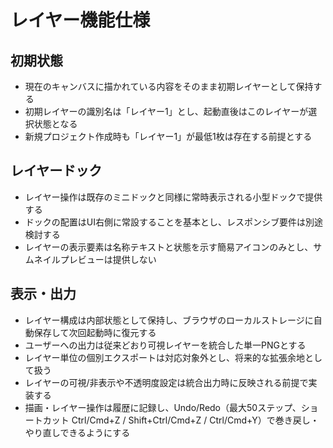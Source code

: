 # レイヤー機能仕様

## 初期状態
- 現在のキャンバスに描かれている内容をそのまま初期レイヤーとして保持する
- 初期レイヤーの識別名は「レイヤー1」とし、起動直後はこのレイヤーが選択状態となる
- 新規プロジェクト作成時も「レイヤー1」が最低1枚は存在する前提とする

## レイヤードック
- レイヤー操作は既存のミニドックと同様に常時表示される小型ドックで提供する
- ドックの配置はUI右側に常設することを基本とし、レスポンシブ要件は別途検討する
- レイヤーの表示要素は名称テキストと状態を示す簡易アイコンのみとし、サムネイルプレビューは提供しない

## 表示・出力
- レイヤー構成は内部状態として保持し、ブラウザのローカルストレージに自動保存して次回起動時に復元する
- ユーザーへの出力は従来どおり可視レイヤーを統合した単一PNGとする
- レイヤー単位の個別エクスポートは対応対象外とし、将来的な拡張余地として扱う
- レイヤーの可視/非表示や不透明度設定は統合出力時に反映される前提で実装する
- 描画・レイヤー操作は履歴に記録し、Undo/Redo（最大50ステップ、ショートカット Ctrl/Cmd+Z / Shift+Ctrl/Cmd+Z / Ctrl/Cmd+Y）で巻き戻し・やり直しできるようにする

